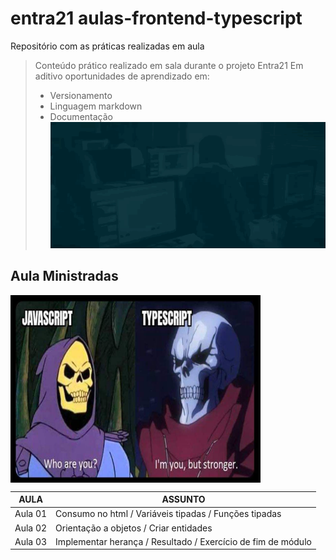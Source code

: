 # entra21 aulas-frontend-typescript
Repositório com as práticas realizadas em aula 

> Conteúdo prático realizado em sala durante o projeto Entra21
> Em aditivo oportunidades de aprendizado em:
> - Versionamento
> - Linguagem markdown
> - Documentação
![Gif Entra21](./entra21.gif)
## Aula Ministradas

<img align='center' src='./giphy.gif' width='400 ' height='300'>

| AULA | ASSUNTO |
|------|---------|
|Aula 01 | Consumo no html / Variáveis tipadas / Funções tipadas
|Aula 02 | Orientação a objetos / Criar entidades
|Aula 03 | Implementar herança / Resultado / Exercício de fim de módulo